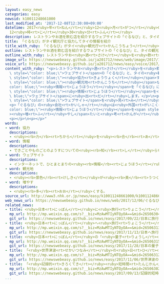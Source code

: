 ```yaml
---
layout: easy_news
categories: easy
newsid: k10011248661000
last_modified_at: '2017-12-08T12:30:00+09:00'
datetime: 2017<ruby>年<rt>ねん</rt></ruby>12<ruby>月<rt>がつ</rt></ruby>08<ruby>日<rt>にち</rt></ruby>
  12<ruby>時<rt>じ</rt></ruby>30<ruby>分<rt>ふん</rt></ruby>
description: レストランやお酒を飲む店を紹介するウェブサイトの「ぐるなび」と、タイの観光庁が協力することになりました。
title: 「ぐるなび」がタイ観光庁と協力してタイの情報を紹介
title_with_ruby: 「ぐるなび」がタイ<ruby>観光庁<rt>かんこうちょう</rt></ruby>と<ruby>協力<rt>きょうりょく</rt></ruby>してタイの<ruby>情報<rt>じょうほう</rt></ruby>を<ruby>紹介<rt>しょうかい</rt></ruby>
outline: レストランやお酒を飲む店を紹介するウェブサイトの「ぐるなび」と、タイの観光庁が協力することになりました。
outline_with_ruby: レストランやお<ruby>酒<rt>さけ</rt></ruby>を<ruby>飲<rt>の</rt></ruby>む<ruby>店<rt>みせ</rt></ruby>を<ruby>紹介<rt>しょうかい</rt></ruby>するウェブサイトの「ぐるなび」と、タイの<ruby>観光庁<rt>かんこうちょう</rt></ruby>が<ruby>協力<rt>きょうりょく</rt></ruby>することになりました。
image_url: https://newswebeasy.github.io/ja201712/news/web/image/2017/12/06/K10011248661_1712061730_1712061740_01_02.jpg
voice_url: https://newswebeasy.github.io/ja201712/news/easy/voice/2017/12/08/k10011248661000.mp3
content_with_ruby: "<p>レストランやお<ruby>酒<rt>さけ</rt></ruby>を<ruby>飲<rt>の</rt></ruby>む<ruby>店<rt>みせ</rt></ruby>を<ruby>紹介<rt>しょうかい</rt></ruby>する<span\
  \ style=\"color: blue;\">ウェブサイト</span>の「ぐるなび」と、タイの<ruby>観光庁<rt>かんこうちょう</rt></ruby>が<span\
  \ style=\"color: blue;\"><ruby>協力<rt>きょうりょく</rt></ruby></span>することになりました。タイの<ruby>観光庁<rt>かんこうちょう</rt></ruby>は、タイで<ruby>有名<rt>ゆうめい</rt></ruby>なレストランや<span\
  \ style=\"color: blue;\"><ruby>観光地<rt>かんこうち</rt></ruby></span>などの<span style=\"\
  color: blue;\"><ruby>情報<rt>じょうほう</rt></ruby></span>を「ぐるなび」に<ruby>知<rt>し</rt></ruby>らせます。そして、「ぐるなび」がこの<span\
  \ style=\"color: blue;\"><ruby>情報<rt>じょうほう</rt></ruby></span>を<span style=\"color:\
  \ blue;\">ウェブサイト</span>に<ruby>出<rt>だ</rt></ruby>します。</p>\n<p><ruby>日本<rt>にっぽん</rt></ruby>からタイに<ruby>旅行<rt>りょこう</rt></ruby>に<ruby>行<rt>い</rt></ruby>く<ruby>人<rt>ひと</rt></ruby>は、<ruby>今年<rt>ことし</rt></ruby>１５０<ruby>万<rt>まん</rt></ruby><ruby>人<rt>にん</rt></ruby>ぐらいになります。タイの<ruby>観光庁<rt>かんこうちょう</rt></ruby>は、「この<span\
  \ style=\"color: blue;\">ウェブサイト</span>を<ruby>見<rt>み</rt></ruby>て、もっと<ruby>多<rt>おお</rt></ruby>くの<ruby>日本人<rt>にっぽんじん</rt></ruby>がタイに<ruby>来<rt>く</rt></ruby>るようになると<ruby>思<rt>おも</rt></ruby>います。２０２０<ruby>年<rt>ねん</rt></ruby>には、１<ruby>年<rt>ねん</rt></ruby>に２００<ruby>万<rt>まん</rt></ruby><ruby>人<rt>にん</rt></ruby>の<ruby>日本人<rt>にっぽんじん</rt></ruby>がタイに<ruby>来<rt>く</rt></ruby>るようにしたいです」と<ruby>言<rt>い</rt></ruby>いました。</p>\n\
  <p>「ぐるなび」の<ruby>会社<rt>かいしゃ</rt></ruby>は<ruby>外国<rt>がいこく</rt></ruby>の<span style=\"\
  color: blue;\"><ruby>情報<rt>じょうほう</rt></ruby></span>を<span style=\"color: blue;\"\
  ><ruby>増<rt>ふ</rt></ruby>やし</span>たいと<ruby>考<rt>かんが</rt></ruby>えていて、「<ruby>日本<rt>にっぽん</rt></ruby>の<ruby>人<rt>ひと</rt></ruby>たちにも<ruby>役<rt>やく</rt></ruby>に<ruby>立<rt>た</rt></ruby>つと<ruby>思<rt>おも</rt></ruby>います」と<ruby>話<rt>はな</rt></ruby>しました。</p>\n\
  <p></p>\n<p></p>"
words:
- word: 協力
  descriptions:
  - <ruby><rb>力</rb><rt>ちから</rt></ruby>を<ruby><rb>合</rb><rt>あ</rt></ruby>わせて、ものごとを<ruby><rb>行</rb><rt>おこな</rt></ruby>うこと。
- word: 情報
  descriptions:
  - できごとやものごとのようすについての<ruby><rb>知</rb><rt>し</rt></ruby>らせ。
- word: ウェブサイト
  descriptions:
  - インターネットで、ひとまとまりの<ruby><rb>情報</rb><rt>じょうほう</rt></ruby>が<ruby><rb>置</rb><rt>お</rt></ruby>かれている<ruby><rb>場所</rb><rt>ばしょ</rt></ruby>。サイト。
- word: 観光地
  descriptions:
  - <ruby><rb>景色</rb><rt>けしき</rt></ruby>が<ruby><rb>美</rb><rt>うつく</rt></ruby>しかったり、<ruby><rb>名所</rb><rt>めいしょ</rt></ruby>があったりして、<ruby><rb>多</rb><rt>おお</rt></ruby>くの<ruby><rb>人々</rb><rt>ひとびと</rt></ruby>が<ruby><rb>見物</rb><rt>けんぶつ</rt></ruby>に<ruby><rb>集</rb><rt>あつ</rt></ruby>まる<ruby><rb>所</rb><rt>ところ</rt></ruby>。
- word: 増やす
  descriptions:
  - <ruby><rb>多</rb><rt>おお</rt></ruby>くする。
source_url: http://www3.nhk.or.jp/news/easy/k10011248661000/k10011248661000.html
web_news_url: https://newswebeasy.github.io/news/web/2017/12/06/ぐるなびとタイ観光庁-観光客誘致で連携
related_news:
- title: <ruby>日本<rt>にっぽん</rt></ruby>に<ruby>旅行<rt>りょこう</rt></ruby>に<ruby>来<rt>き</rt></ruby>た<ruby>外国人<rt>がいこくじん</rt></ruby>　<ruby>今年<rt>ことし</rt></ruby>はもう２０００<ruby>万<rt>まん</rt></ruby><ruby>人<rt>にん</rt></ruby><ruby>以上<rt>いじょう</rt></ruby>
  mp_url: http://mp.weixin.qq.com/s?__biz=MzAwMTIyNTQyOA==&mid=2650630458&idx=2&sn=904badcb518e255c76b48ee40db1589f&chksm=82d52e81b5a2a797c032febcaca1762f53b4b1407be4b02e0bd9788bfa0d610a74702ecf644e#rd
  git_url: https://newswebeasy.github.io/news/easy/2017/09/22/日本に旅行に来た外国人-今年はもう2000万人以上/
- title: <ruby>日本<rt>にっぽん</rt></ruby>へ<ruby>旅行<rt>りょこう</rt></ruby>に<ruby>来<rt>き</rt></ruby>た<ruby>外国人<rt>がいこくじん</rt></ruby>が<ruby>今<rt>いま</rt></ruby>まででいちばん<ruby>多<rt>おお</rt></ruby>くなる
  mp_url: http://mp.weixin.qq.com/s?__biz=MzAwMTIyNTQyOA==&mid=2650631368&idx=1&sn=e3a5fe2530558fadf8a45e7a49a425f8&chksm=82d52b73b5a2a2656976a6bf8776c21fc18ba6689e966c7916073a72007cec02633280522f63#rd
  git_url: https://newswebeasy.github.io/news/easy/2017/11/13/日本へ旅行に来た外国人が今まででいちばん多くなる/
- title: <ruby>日本<rt>にっぽん</rt></ruby>の「<ruby>量子<rt>りょうし</rt></ruby>コンピューター」が<ruby>使<rt>つか</rt></ruby>えるウェブサイト
  mp_url: http://mp.weixin.qq.com/s?__biz=MzAwMTIyNTQyOA==&mid=2650631540&idx=1&sn=ff22de7327f9c418b5f6cf3a82421b83&chksm=82d52acfb5a2a3d9e7768869a11bc8cbb5c0720666b98c05614fa5aa5b7a8bebc95c06ced698#rd
  git_url: https://newswebeasy.github.io/news/easy/2017/11/28/日本の量子コンピューターが使えるウェブサイト/
- title: 「<ruby>世界津波<rt>せかいつなみ</rt></ruby>の<ruby>日<rt>ひ</rt></ruby>」　<ruby>津波<rt>つなみ</rt></ruby>から<ruby>逃<rt>に</rt></ruby>げる<ruby>練習<rt>れんしゅう</rt></ruby>などを<ruby>行<rt>おこな</rt></ruby>った
  mp_url: http://mp.weixin.qq.com/s?__biz=MzAwMTIyNTQyOA==&mid=2650631273&idx=5&sn=6082b874c46d64c9d54a74a13bb2c6dc&chksm=82d52bd2b5a2a2c475dd3b18d349c40e1874c5c4ceec0095c70bfb36e93a7f4add64d773bdb8#rd
  git_url: https://newswebeasy.github.io/news/easy/2017/11/06/世界津波の日-津波から逃げる練習などを行った/
- title: 「<ruby>記録的<rt>きろくてき</rt></ruby><ruby>短時間<rt>たんじかん</rt></ruby><ruby>大雨<rt>おおあめ</rt></ruby><ruby>情報<rt>じょうほう</rt></ruby>」が５<ruby>年<rt>ねん</rt></ruby>で<ruby>最<rt>もっと</rt></ruby>も<ruby>多<rt>おお</rt></ruby>く<ruby>出<rt>で</rt></ruby>ている
  mp_url: http://mp.weixin.qq.com/s?__biz=MzAwMTIyNTQyOA==&mid=2650630298&idx=5&sn=1c981978a2cbb0fdcb60ba08cc3ab3e1&chksm=82d52f21b5a2a637226d33f11b37d8d42a17e100de1ccac95b6e9a897114d85ed265d2790844#rd
  git_url: https://newswebeasy.github.io/news/easy/2017/09/13/記録的短時間大雨情報が5年で最も多く出ている/
...
```

